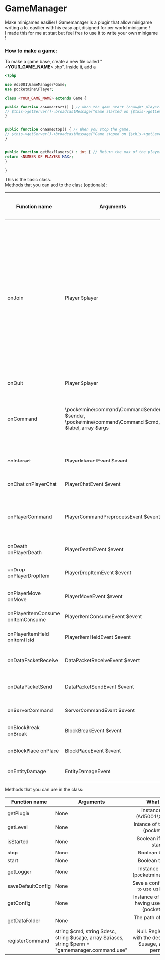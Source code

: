 # GameManager
Make minigames easilier !
Gamemanager is a plugin that allow minigame writing a lot easilier with his easy api, disigned for per world minigame !    
I made this for me at start but feel free to use it to write your own minigame !     
### How to make a game:     
To make a game base, create a new file called "<**YOUR_GAME_NAME**>.php". Inside it, add a 

```php    
<?php

use Ad5001\GameManager\Game;
use pocketmine\Player;

class <YOUR_GAME_NAME> extends Game {

public function onGameStart() { // When the game start (enought players)
// $this->getServer()->broadcastMessage("Game started on {$this->getLevel()->getName()}");
}


public function onGameStop() { // When you stop the game.
// $this->getServer()->broadcastMessage("Game stoped on {$this->getLevel()->getName()}");
}
   

public function getMaxPlayers() : int { // Return the max of the players
return <NUMBER OF PLAYERS MAX>;
}
  
}
```    
This is the basic class.    
Methods that you can add to the class (optionals):    


| Function name                     | Arguments                                                                                         | When it is called ?                                                                                           | What does it do by default?                                                                                                                                                 |
|-----------------------------------|---------------------------------------------------------------------------------------------------|---------------------------------------------------------------------------------------------------------------|-----------------------------------------------------------------------------------------------------------------------------------------------------------------------------|
| onJoin                            | Player $player                                                                                    | When a player join the game.                                                                                  | It check if there are enought players that joined the game to start or kick the player from the game if there are too much players that have joined and game  isn't started |
| onQuit                            | Player $player                                                                                    | When a player quit the game                                                                                   | Nothing                                                                                                                                                                     |
| onCommand                         | \pocketmine\command\CommandSender $sender, \pocketmine\command\Command $cmd,  $label, array $args | When a command (registered by the game (see  registerCommand in methods)) is used by the console or a player. | Nothing                                                                                                                                                                     |
| onInteract                        | PlayerInteractEvent $event                                                                        | When a player touch a block  and is in the current game                                                       | Nothing                                                                                                                                                                     |
| onChat onPlayerChat               | PlayerChatEvent $event                                                                            | When a player chat and  is in the current game                                                                | Nothing                                                                                                                                                                     |
| onPlayerCommand                   | PlayerCommandPreprocessEvent $event                                                               | When a player use a  command, is in the current  game, and the commmand haven't been processed yet            | Nothing                                                                                                                                                                     |
| onDeath onPlayerDeath             | PlayerDeathEvent $event                                                                           | When a player die and  is in the current game                                                                 | Nothing                                                                                                                                                                     |
| onDrop onPlayerDropItem           | PlayerDropItemEvent $event                                                                        | When a player drop an item and is in the current game                                                         | Nothing                                                                                                                                                                     |
| onPlayerMove onMove               | PlayerMoveEvent $event                                                                            | When a player move in  the current game                                                                       | Nothing                                                                                                                                                                     |
| onPlayerItemConsume onItemConsume | PlayerItemConsumeEvent $event                                                                     | When a player use an item in the current game                                                                 | Nothing                                                                                                                                                                     |
| onPlayerItemHeld onItemHeld       | PlayerItemHeldEvent $event                                                                        | When a player switch item in the current game                                                                 | Nothing                                                                                                                                                                     |
| onDataPacketReceive               | DataPacketReceiveEvent $event                                                                     | When the server receive a packet from a player in the current game                                            | Nothing                                                                                                                                                                     |
| onDataPacketSend                  | DataPacketSendEvent $event                                                                        | When the server send a packet to a player in the current game                                                 | Nothing                                                                                                                                                                     |
| onServerCommand                   | ServerCommandEvent $event                                                                         | When the console or RCon send a command                                                                       | Nothing                                                                                                                                                                     |
| onBlockBreak onBreak              | BlockBreakEvent $event                                                                            | When a player break a block in the current game.                                                              | Nothing                                                                                                                                                                     |
| onBlockPlace onPlace              | BlockPlaceEvent $event                                                                            | When a player place a block in the current game                                                               | Nothing                                                                                                                                                                     |
| onEntityDamage                    | EntityDamageEvent                                                                                 | When an entity get damage in the current game                                                                 | Nothing                                                                                                                                                                     |


Methods that you can use in the class:

| Function name     | Arguments                                                                                          |                                             What does it return ?                                            |
|-------------------|----------------------------------------------------------------------------------------------------|:------------------------------------------------------------------------------------------------------------:|
| getPlugin         | None                                                                                               | Instance of the main class (Ad5001\GameManager\Main)                                                         |
| getLevel          | None                                                                                               | Intance of the current game level (pocketmine\level\Level)                                                   |
| isStarted         | None                                                                                               | Boolean if the game is already started (boolean)                                                             |
| stop              | None                                                                                               | Boolean true. Stop the game.                                                                                 |
| start             | None                                                                                               | Boolean true. Start the game.                                                                                |
| getLogger         | None                                                                                               | Instance of the plugin logger (pocketmine\plugin\PluginLogger)                                               |
| saveDefaultConfig | None                                                                                               | Save a config that you will be able to use using the next function                                           |
| getConfig         | None                                                                                               | Instance of the config (be sure of having used saveDefaultConfig)(pocketmine\utils\Config)                   |
| getDataFolder     | None                                                                                               | The path of the game data folder (string)                                                                    |
| registerCommand   | string $cmd, string $desc, string $usage, array $aliases, string $perm = "gamemanager.command.use" | Null. Register command $cmd with the description $desc, usage $usage, aliases $aliases and permission $perm. |
